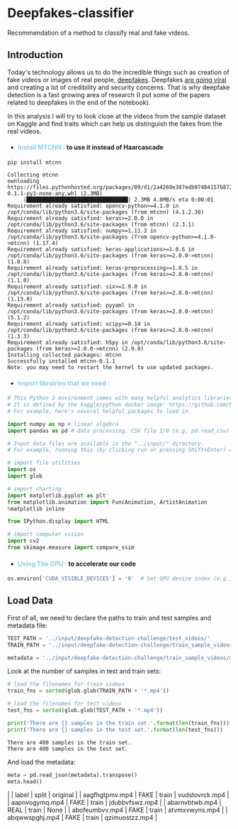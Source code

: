 # Deepfakes-classifier
Recommendation of a method to classify real and fake videos.
 ## Introduction
Today's technology allows us to do the incredible things such as creation of fake videos or images of real people, [deepfakes](https://en.wikipedia.org/wiki/Deepfake). Deepfakes [are going viral](https://www.creativebloq.com/features/deepfake-examples) and creating a lot of credibility and security concerns. That is why deepfake detection is a fast growing area of research (I put some of the papers related to deepfakes in the end of the notebook).

In this analysis I will try to look close at the videos from the sample dataset on Kaggle and find traits which can help us distinguish the fakes from the real videos.

- #### <font color='skyblue'>Install MTCNN :</font> to use it instead of Haarcascade

```shell
pip install mtcnn
```
```shell
Collecting mtcnn
ownloading https://files.pythonhosted.org/packages/09/d1/2a4269e387edb97484157b872fa8a1953b53dcafbe4842a1967f549ac5ea/mtcnn-0.1.1-py3-none-any.whl (2.3MB)
     |████████████████████████████████| 2.3MB 4.8MB/s eta 0:00:01
Requirement already satisfied: opencv-python>=4.1.0 in /opt/conda/lib/python3.6/site-packages (from mtcnn) (4.1.2.30)
Requirement already satisfied: keras>=2.0.0 in /opt/conda/lib/python3.6/site-packages (from mtcnn) (2.3.1)
Requirement already satisfied: numpy>=1.11.3 in /opt/conda/lib/python3.6/site-packages (from opencv-python>=4.1.0->mtcnn) (1.17.4)
Requirement already satisfied: keras-applications>=1.0.6 in /opt/conda/lib/python3.6/site-packages (from keras>=2.0.0->mtcnn) (1.0.8)
Requirement already satisfied: keras-preprocessing>=1.0.5 in /opt/conda/lib/python3.6/site-packages (from keras>=2.0.0->mtcnn) (1.1.0)
Requirement already satisfied: six>=1.9.0 in /opt/conda/lib/python3.6/site-packages (from keras>=2.0.0->mtcnn) (1.13.0)
Requirement already satisfied: pyyaml in /opt/conda/lib/python3.6/site-packages (from keras>=2.0.0->mtcnn) (5.1.2)
Requirement already satisfied: scipy>=0.14 in /opt/conda/lib/python3.6/site-packages (from keras>=2.0.0->mtcnn) (1.3.3)
Requirement already satisfied: h5py in /opt/conda/lib/python3.6/site-packages (from keras>=2.0.0->mtcnn) (2.9.0)
Installing collected packages: mtcnn
Successfully installed mtcnn-0.1.1
Note: you may need to restart the kernel to use updated packages.
```
- #### <font color='skyblue'>Import librairies that we need :</font>

```python
# This Python 3 environment comes with many helpful analytics libraries installed
# It is defined by the kaggle/python docker image: https://github.com/kaggle/docker-python
# For example, here's several helpful packages to load in

import numpy as np # linear algebra
import pandas as pd # data processing, CSV file I/O (e.g. pd.read_csv)

# Input data files are available in the "../input/" directory.
# For example, running this (by clicking run or pressing Shift+Enter) will list all files under the input directory

# import file utilities
import os
import glob

# import charting
import matplotlib.pyplot as plt
from matplotlib.animation import FuncAnimation, ArtistAnimation
%matplotlib inline

from IPython.display import HTML

# import computer vision
import cv2
from skimage.measure import compare_ssim
```

- #### <font color='skyblue'>Using The GPU :</font> to accelerate our code

```python
os.environ['CUDA_VISIBLE_DEVICES'] = '0'  # Set GPU device index (e.g., 0, 1, 2, etc.)
```
## Load Data

First of all, we need to declare the paths to train and test samples and metadata file:

```python
TEST_PATH = '../input/deepfake-detection-challenge/test_videos/'
TRAIN_PATH = '../input/deepfake-detection-challenge/train_sample_videos/'

metadata = '../input/deepfake-detection-challenge/train_sample_videos/metadata.json'
```
Look at the number of samples in test and train sets:

```python
# load the filenames for train videos
train_fns = sorted(glob.glob(TRAIN_PATH + '*.mp4'))

# load the filenames for test videos
test_fns = sorted(glob.glob(TEST_PATH + '*.mp4'))

print('There are {} samples in the train set.'.format(len(train_fns)))
print('There are {} samples in the test set.'.format(len(test_fns)))
```
```shell
There are 400 samples in the train set.
There are 400 samples in the test set.
```
And load the metadata:

```python
meta = pd.read_json(metadata).transpose()
meta.head()
```
| | label |	split |	original |
| aagfhgtpmv.mp4 |	FAKE |	train |	vudstovrck.mp4 |
| aapnvogymq.mp4 |	FAKE	| train	| jdubbvfswz.mp4 |
| abarnvbtwb.mp4 |	REAL	| train	| None |
| abofeumbvv.mp4 |	FAKE	| train	| atvmxvwyns.mp4 |
| abqwwspghj.mp4 |	FAKE	| train	| qzimuostzz.mp4 |


